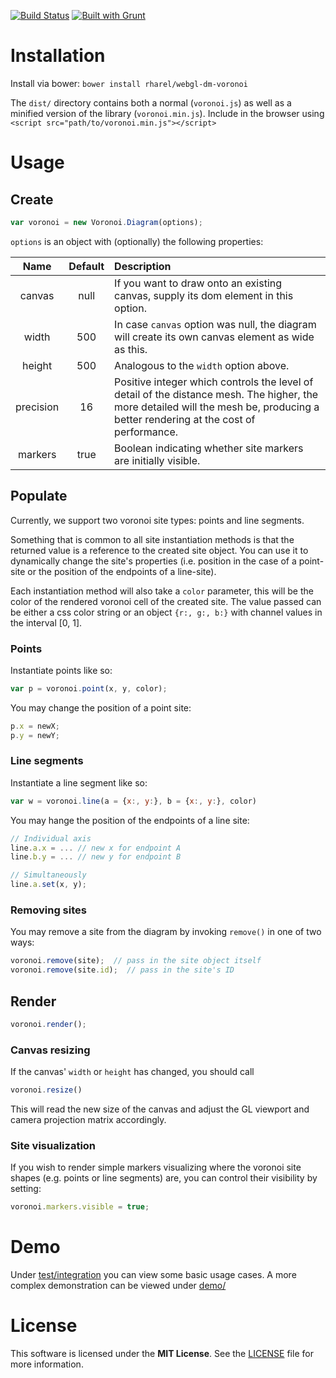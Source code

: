 [![Build Status](https://travis-ci.org/rharel/webgl-dm-voronoi.svg)](https://travis-ci.org/rharel/webgl-dm-voronoi)
[![Built with Grunt](https://cdn.gruntjs.com/builtwith.png)](http://gruntjs.com)

# Installation

Install via bower: `bower install rharel/webgl-dm-voronoi`

The `dist/` directory contains both a normal (`voronoi.js`) as well as a minified version of the library (`voronoi.min.js`).
Include in the browser using `<script src="path/to/voronoi.min.js"></script>`

# Usage

## Create
```javascript
var voronoi = new Voronoi.Diagram(options);
```

`options` is an object with (optionally) the following properties:

|Name|Default|Description|
|:--:|:-----------:|:----------|
| canvas | null | If you want to draw onto an existing canvas, supply its dom element in this option.
| width | 500 | In case `canvas` option was null, the diagram will create its own canvas element as wide as this.
| height | 500 | Analogous to the `width` option above.
| precision | 16 | Positive integer which controls the level of detail of the distance mesh. The higher, the more detailed will the mesh be, producing a better rendering at the cost of performance.
| markers | true | Boolean indicating whether site markers are initially visible.

## Populate

Currently, we support two voronoi site types: points and line segments.

Something that is common to all site instantiation methods is that the returned value is a reference to the created site object. You can use it to dynamically change the site's properties (i.e. position in the case of a point-site or the position of the endpoints of a line-site).

Each instantiation method will also take a `color` parameter, this will be the color of the rendered voronoi cell of the created site. The value passed can be either a css color string or an object `{r:, g:, b:}` with channel values in the interval [0, 1].

### Points

Instantiate points like so:
```javascript
var p = voronoi.point(x, y, color);
```

You may change the position of a point site:
```javascript
p.x = newX;
p.y = newY;
```

### Line segments

Instantiate a line segment like so:
```javascript
var w = voronoi.line(a = {x:, y:}, b = {x:, y:}, color)
```

You may hange the position of the endpoints of a line site:
```javascript
// Individual axis
line.a.x = ... // new x for endpoint A
line.b.y = ... // new y for endpoint B

// Simultaneously
line.a.set(x, y);
```

### Removing sites

You may remove a site from the diagram by invoking `remove()` in one of two ways:
```javascript
voronoi.remove(site);  // pass in the site object itself
voronoi.remove(site.id);  // pass in the site's ID
```

## Render

```javascript
voronoi.render();
```

### Canvas resizing

If the canvas' `width` or `height` has changed, you should call
```javascript
voronoi.resize()
```

This will read the new size of the canvas and adjust the GL viewport and camera projection matrix accordingly.

### Site visualization

If you wish to render simple markers visualizing where the voronoi site shapes (e.g. points or line segments) are, you can control their visibility by setting:
```javascript
voronoi.markers.visible = true;
```

# Demo

Under [test/integration](test/integration) you can view some basic usage cases. A more complex demonstration can be viewed under [demo/](demo/)

# License

This software is licensed under the **MIT License**. See the [LICENSE](LICENSE.txt) file for more information.
